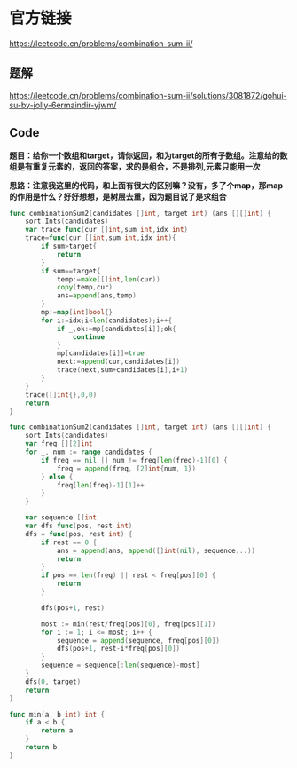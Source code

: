 # 官方链接

https://leetcode.cn/problems/combination-sum-ii/

## 题解

https://leetcode.cn/problems/combination-sum-ii/solutions/3081872/gohui-su-by-jolly-6ermaindir-yjwm/

## Code

**题目：给你一个数组和target，请你返回，和为target的所有子数组。注意给的数组是有重复元素的，返回的答案，求的是组合，不是排列,元素只能用一次**

**思路：注意我这里的代码，和上面有很大的区别嘛？没有，多了个map，那map的作用是什么？好好想想，是树层去重，因为题目说了是求组合**

```go
func combinationSum2(candidates []int, target int) (ans [][]int) {
    sort.Ints(candidates)
    var trace func(cur []int,sum int,idx int)
    trace=func(cur []int,sum int,idx int){
        if sum>target{
            return 
        }
        if sum==target{
            temp:=make([]int,len(cur))
            copy(temp,cur)
            ans=append(ans,temp)
        }
        mp:=map[int]bool{}
        for i:=idx;i<len(candidates);i++{
            if _,ok:=mp[candidates[i]];ok{
                continue
            }
            mp[candidates[i]]=true
            next:=append(cur,candidates[i])
            trace(next,sum+candidates[i],i+1)
        }
    }
    trace([]int{},0,0)
    return 
}
```

```go
func combinationSum2(candidates []int, target int) (ans [][]int) {
    sort.Ints(candidates)
    var freq [][2]int
    for _, num := range candidates {
        if freq == nil || num != freq[len(freq)-1][0] {
            freq = append(freq, [2]int{num, 1})
        } else {
            freq[len(freq)-1][1]++
        }
    }

    var sequence []int
    var dfs func(pos, rest int)
    dfs = func(pos, rest int) {
        if rest == 0 {
            ans = append(ans, append([]int(nil), sequence...))
            return
        }
        if pos == len(freq) || rest < freq[pos][0] {
            return
        }

        dfs(pos+1, rest)

        most := min(rest/freq[pos][0], freq[pos][1])
        for i := 1; i <= most; i++ {
            sequence = append(sequence, freq[pos][0])
            dfs(pos+1, rest-i*freq[pos][0])
        }
        sequence = sequence[:len(sequence)-most]
    }
    dfs(0, target)
    return
}

func min(a, b int) int {
    if a < b {
        return a
    }
    return b
}

```

